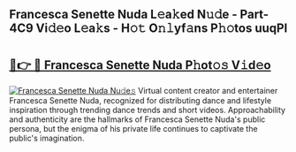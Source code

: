 ## Francesca Senette Nuda L𝚎a𝚔ed N𝚞𝚍e - Part-4C9 Vi𝚍𝚎o L𝚎a𝚔s - H𝚘𝚝 O𝚗𝚕yf𝚊ns P𝚑𝚘tos uuqPl

# <h2><a href="http://kf1fug.oniu.top/?m=Francesca+Senette+Nuda">🔗👉 🔴 Francesca Senette Nuda P𝚑ot𝚘𝚜 V𝚒d𝚎o</a></h2>

[![Francesca Senette Nuda Nu𝚍e𝚜](https://i.imgur.com/0qMVB7G.gif)](http://kf1fug.oniu.top/?m=Francesca+Senette+Nuda)
Virtual content creator and entertainer Francesca Senette Nuda, recognized for distributing dance and lifestyle inspiration through trending dance trends and short videos. Approachability and authenticity are the hallmarks of Francesca Senette Nuda's public persona, but the enigma of his private life continues to captivate the public's imagination.  

